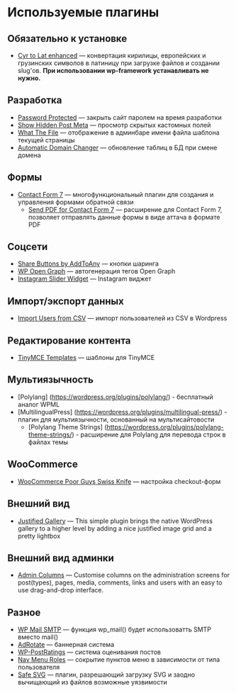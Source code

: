 # Используемые плагины

## Обязательно к установке

* [Cyr to Lat enhanced](https://wordpress.org/plugins/cyr3lat/) — конвертация кирилицы, европейских и грузинских символов в латиницу при загрузке файлов и создании slug'ов. **При использовании wp-framework устанавливать не нужно.**

## Разработка
* [Password Protected](https://wordpress.org/plugins/password-protected/) — закрыть сайт паролем на время разработки
* [Show Hidden Post Meta](https://wordpress.org/plugins/show-hidden-post-meta/) — просмотр скрытых кастомных полей
* [What The File](https://wordpress.org/plugins/what-the-file/) — отображение в админбаре имени файла шаблона текущей страницы
* [Automatic Domain Changer](https://wordpress.org/plugins/automatic-domain-changer/) — обновление таблиц в БД при смене домена

## Формы

* [Contact Form 7](https://wordpress.org/plugins/contact-form-7/) — многофункциональный плагин для создания и управления формами обратной связи
  * [Send PDF for Contact Form 7](https://wordpress.org/plugins/send-pdf-for-contact-form-7/) — расширение для Contact Form 7, позволяет отправлять данные формы в виде аттача в формате PDF

## Cоцсети

* [Share Buttons by AddToAny](https://wordpress.org/plugins/add-to-any/) — кнопки шаринга
* [WP Open Graph](https://wordpress.org/plugins/wp-open-graph/) — автогенерация тегов Open Graph
* [Instagram Slider Widget](https://wordpress.org/plugins/instagram-slider-widget/) — Instagram виджет

## Импорт/экспорт данных

* [Import Users from CSV](https://wordpress.org/plugins/import-users-from-csv/) — импорт пользователей из CSV в Wordpress

## Редактирование контента

* [TinyMCE Templates](https://wordpress.org/plugins/tinymce-templates/screenshots/) — шаблоны для TinyMCE

## Мультиязычность

* [Polylang] (https://wordpress.org/plugins/polylang/) - бесплатный аналог WPML
* [MultilingualPress] (https://wordpress.org/plugins/multilingual-press/) - плагин для мультиязычности, основанный на мультисайтовости
  * [Polylang Theme Strings] (https://wordpress.org/plugins/polylang-theme-strings/) - расширение для Polylang для перевода строк в файлах темы

## WooCommerce
* [WooCommerce Poor Guys Swiss Knife](https://wordpress.org/plugins/woocommerce-poor-guys-swiss-knife/) — настройка checkout-форм

## Внешний вид
* [Justified Gallery](https://wordpress.org/plugins/justified-gallery/) — This simple plugin brings the native WordPress gallery to a higher level by adding a nice justified image grid and a pretty lightbox

## Внешний вид админки
* [Admin Columns](https://wordpress.org/plugins/codepress-admin-columns/) — Customise columns on the administration screens for post(types), pages, media, comments, links and users with an easy to use drag-and-drop interface.

## Разное
* [WP Mail SMTP](https://wordpress.org/plugins/wp-mail-smtp/) — функция wp_mail() будет использоватть SMTP вместо mail()
* [AdRotate](https://wordpress.org/plugins/adrotate/) — баннерная система
* [WP-PostRatings](https://wordpress.org/plugins/wp-postratings/) — система оценивания постов
* [Nav Menu Roles](https://wordpress.org/plugins/nav-menu-roles/) — сокрытие пунктов меню в зависимости от типа пользователя
* [Safe SVG](https://wordpress.org/plugins/safe-svg/) — плагин, разрешающий загрузку SVG и заодно вычищающий из файлов возможные уязвимости
